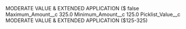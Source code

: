 <?xml version="1.0" encoding="UTF-8"?>
<CustomMetadata xmlns="http://soap.sforce.com/2006/04/metadata" xmlns:xsi="http://www.w3.org/2001/XMLSchema-instance" xmlns:xsd="http://www.w3.org/2001/XMLSchema">
    <label>MODERATE VALUE &amp; EXTENDED APPLICATION ($</label>
    <protected>false</protected>
    <values>
        <field>Maximum_Amount__c</field>
        <value xsi:type="xsd:double">325.0</value>
    </values>
    <values>
        <field>Minimum_Amount__c</field>
        <value xsi:type="xsd:double">125.0</value>
    </values>
    <values>
        <field>Picklist_Value__c</field>
        <value xsi:type="xsd:string">MODERATE VALUE &amp; EXTENDED APPLICATION ($125-325)</value>
    </values>
</CustomMetadata>

